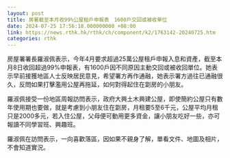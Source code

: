 ```yaml
---
layout: post
title: 房署截至本月收99%公屋租戶申報表　1600戶交回或被收單位
date: 2024-07-25 17:56:18.000000000 +08:00
link: https://news.rthk.hk/rthk/ch/component/k2/1763142-20240725.htm
categories: rthk
---
```


房屋署署長羅淑佩表示，今年4月要求超過25萬公屋租戶申報入息和資產，截至本月8日收回超過99%申報表，有1600戶因不同原因主動交回或被收回單位。她表示早前接獲地區人士反映居民意見，希望署方再作通融，她表示署方過往已通融很久，反問如果打擊濫用公屋再拖延，如何對得起住在劏房的小朋友。

羅淑佩接受一份地區周報訪問表示，政府大興土木興建公屋，即使簡約公屋只有數年使用期也要做，就是考慮到小朋友住在劏房，月租要5至6千元，公屋平均月租只是2000多元，若入住公屋，父母便可動用更多資金，讓小朋友吃好一些，亦可報讀不同學習班、興趣班。

羅淑佩在訪問表示，一向喜歡落區，因如果不親身了解，單看文件、地圖及相片，不會知道實況。
